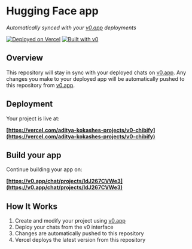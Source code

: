 # Hugging Face app

*Automatically synced with your [v0.app](https://v0.app) deployments*

[![Deployed on Vercel](https://img.shields.io/badge/Deployed%20on-Vercel-black?style=for-the-badge&logo=vercel)](https://vercel.com/aditya-kokashes-projects/v0-chibify)
[![Built with v0](https://img.shields.io/badge/Built%20with-v0.app-black?style=for-the-badge)](https://v0.app/chat/projects/ldJ267CVWe3)

## Overview

This repository will stay in sync with your deployed chats on [v0.app](https://v0.app).
Any changes you make to your deployed app will be automatically pushed to this repository from [v0.app](https://v0.app).

## Deployment

Your project is live at:

**[https://vercel.com/aditya-kokashes-projects/v0-chibify](https://vercel.com/aditya-kokashes-projects/v0-chibify)**

## Build your app

Continue building your app on:

**[https://v0.app/chat/projects/ldJ267CVWe3](https://v0.app/chat/projects/ldJ267CVWe3)**

## How It Works

1. Create and modify your project using [v0.app](https://v0.app)
2. Deploy your chats from the v0 interface
3. Changes are automatically pushed to this repository
4. Vercel deploys the latest version from this repository

